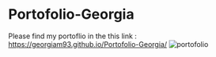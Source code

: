 # Portofolio-Georgia
Please find my portoflio in the this link : https://georgiam93.github.io/Portofolio-Georgia/
![portofolio](https://user-images.githubusercontent.com/105521641/219969015-229f1137-bb3b-43cf-a059-8294f32f2923.jpg)
